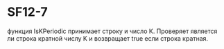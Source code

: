 # SF12-7
функция IsKPeriodic принимает строку и число К. Проверяет является ли строка кратной числу K и возвращает true если строка кратная.
